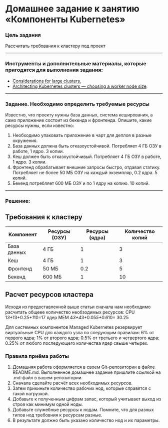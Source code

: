# Домашнее задание к занятию «Компоненты Kubernetes»

### Цель задания

Рассчитать требования к кластеру под проект

------

### Инструменты и дополнительные материалы, которые пригодятся для выполнения задания:

- [Considerations for large clusters](https://kubernetes.io/docs/setup/best-practices/cluster-large/),
- [Architecting Kubernetes clusters — choosing a worker node size](https://learnk8s.io/kubernetes-node-size).

------

### Задание. Необходимо определить требуемые ресурсы
Известно, что проекту нужны база данных, система кеширования, а само приложение состоит из бекенда и фронтенда. Опишите, какие ресурсы нужны, если известно:

1. Необходимо упаковать приложение в чарт для деплоя в разные окружения. 
2. База данных должна быть отказоустойчивой. Потребляет 4 ГБ ОЗУ в работе, 1 ядро. 3 копии. 
3. Кеш должен быть отказоустойчивый. Потребляет 4 ГБ ОЗУ в работе, 1 ядро. 3 копии. 
4. Фронтенд обрабатывает внешние запросы быстро, отдавая статику. Потребляет не более 50 МБ ОЗУ на каждый экземпляр, 0.2 ядра. 5 копий. 
5. Бекенд потребляет 600 МБ ОЗУ и по 1 ядру на копию. 10 копий.

----
### Решение:


## Требования к кластеру

| Компонент   | Ресурсы (ОЗУ) | Ресурсы (ядра) | Количество копий |
|-------------|--------------|----------------|------------------|
| База данных | 4 ГБ         | 1              | 3                |
| Кеш         | 4 ГБ         | 1              | 3                |
| Фронтенд    | 50 МБ        | 0.2            | 5                |
| Бекенд      | 600 МБ       | 1              | 10               |

## Расчет ресурсов кластера
Исходя из предоставленной выше статьи сначала нам необходимо расчитать общеее количество необзодимых ресурсов:
CPU 1*3+1*3+0.2*5+1*10=17 ядер
MEM 4*3+4*3+0.05*5+0.6*10= 30.25

Для системных компонентов Managed Kubernetes резервирует виртуальные CPU для каждого узла по следующим правилам:
6% от первого ядра;
1% от второго ядра;
0.5% от третьего и четвертого ядра;
0.25% от любого последующего количества ядер свыше четырех.


### Правила приёма работы

1. Домашняя работа оформляется в своем Git-репозитории в файле README.md. Выполненное домашнее задание пришлите ссылкой на .md-файл в вашем репозитории.
2. Сначала сделайте расчёт всех необходимых ресурсов.
3. Затем прикиньте количество рабочих нод, которые справятся с такой нагрузкой.
4. Добавьте к полученным цифрам запас, который учитывает выход из строя как минимум одной ноды. 
5. Добавьте служебные ресурсы к нодам. Помните, что для разных типов нод требовния к ресурсам разные. 
6. В результате должно быть указано количество нод и их параметры.
